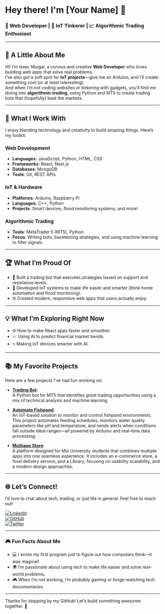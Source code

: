 # Hey there! I'm [Your Name] 👋  

### 🚀 Web Developer | 🤖 IoT Tinkerer | 📈 Algorithmic Trading Enthusiast  

---

## 🌟 A Little About Me  
Hi! I’m Isaac Muigai, a curious and creative **Web Developer** who loves building web apps that solve real problems.  
I’ve also got a soft spot for **IoT projects**—give me an Arduino, and I’ll create something cool (or at least interesting).  
And when I’m not coding websites or tinkering with gadgets, you’ll find me diving into **algorithmic trading**, using Python and MT5 to create trading bots that (hopefully) beat the markets.  

---

## 🔧 What I Work With  
I enjoy blending technology and creativity to build amazing things. Here’s my toolkit:  

### Web Development  
- **Languages**: JavaScript, Python, HTML, CSS  
- **Frameworks**: React, Next.js  
- **Databases**: MongoDB  
- **Tools**: Git, REST APIs  

### IoT & Hardware  
- **Platforms**: Arduino, Raspberry Pi  
- **Languages**: C++, Python  
- **Projects**: Smart devices, flood monitoring systems, and more!  

### Algorithmic Trading  
- **Tools**: MetaTrader 5 (MT5), Python  
- **Focus**: Writing bots, backtesting strategies, and using machine learning to filter signals.  

---

## 🏆 What I’m Proud Of  
- 🚀 Built a trading bot that executes strategies based on support and resistance levels.  
- 🤖 Developed IoT systems to make life easier and smarter (think home automation and flood monitoring).  
- 🌐 Created modern, responsive web apps that users actually enjoy.  

---

## 💡 What I’m Exploring Right Now  
- 🌐 How to make React apps faster and smoother.  
- 📈 Using AI to predict financial market trends.  
- ⚡ Making IoT devices smarter with AI.  

---

## 📚 My Favorite Projects  
Here are a few projects I’ve had fun working on:  

- **[Trading Bot](https://github.com/Red-misst/mql5)**:  
  A Python bot for MT5 that identifies great trading opportunities using a mix of technical analysis and machine learning.  

- **[Automate Fishpond](https://github.com/Red-misst/fishpond.git)**:  
  An IoT-based solution to monitor and control fishpond environments. This project automates feeding schedules, monitors water quality parameters like pH and temperature, and sends alerts when conditions fall outside ideal ranges—all powered by Arduino and real-time data processing.  

- **[Multiapp Store](https://www.uniapp.store/)**:  
  A platform designed for Moi University students that combines multiple apps into one seamless experience. It includes an e-commerce store, a food delivery service, and a Library, focusing on usability  scalability, and a modern design approaches.   


---

## 🌐 Let’s Connect!  
I’d love to chat about tech, trading, or just life in general. Feel free to reach out!  

[![LinkedIn](https://img.shields.io/badge/-LinkedIn-blue?style=flat-square&logo=linkedin&logoColor=white)](https://www.linkedin.com/in/isaac-muigai)  
[![GitHub](https://img.shields.io/badge/-GitHub-black?style=flat-square&logo=github&logoColor=white)](https://github.com/Red-misst)  
[![Twitter](https://img.shields.io/badge/-Twitter-1DA1F2?style=flat-square&logo=twitter&logoColor=white)](https://twitter.com/yourhandle)  

---

### 🎮 Fun Facts About Me  
- 💻 I wrote my first program just to figure out how computers think—it was magical!  
- 🌍 I’m passionate about using tech to make life easier and solve real-world problems.  
- 🎮 When I’m not working, I’m probably gaming or binge-watching tech documentaries.  

---

Thanks for stopping by my GitHub! Let’s build something awesome together. 🚀  

